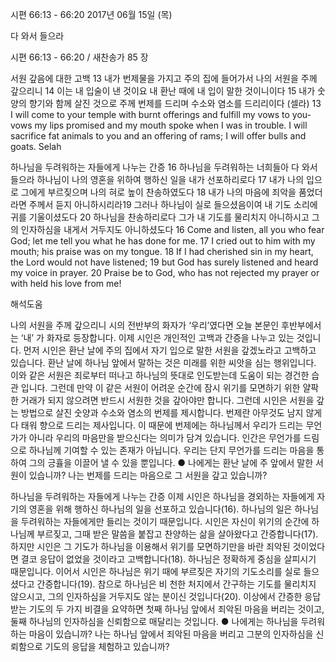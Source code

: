시편 66:13 - 66:20 
2017년 06월 15일 (목)

다 와서 들으라



시편 66:13 - 66:20 / 새찬송가 85 장


서원 갚음에 대한 고백
13 내가 번제물을 가지고 주의 집에 들어가서 나의 서원을 주께 갚으리니 14 이는 내 입술이 낸 것이요 내 환난 때에 내 입이 말한 것이니이다 15 내가 숫양의 향기와 함께 살진 것으로 주께 번제를 드리며 수소와 염소를 드리리이다 (셀라)
13 I will come to your temple with burnt offerings and fulfill my vows to you-vows my lips promised and my mouth spoke when I was in trouble. I will sacrifice fat animals to you and an offering of rams; I will offer bulls and goats. Selah

하나님을 두려워하는 자들에게 나누는 간증
16 하나님을 두려워하는 너희들아 다 와서 들으라 하나님이 나의 영혼을 위하여 행하신 일을 내가 선포하리로다 17 내가 나의 입으로 그에게 부르짖으며 나의 혀로 높이 찬송하였도다 18 내가 나의 마음에 죄악을 품었더라면 주께서 듣지 아니하시리라19 그러나 하나님이 실로 들으셨음이여 내 기도 소리에 귀를 기울이셨도다 20 하나님을 찬송하리로다 그가 내 기도를 물리치지 아니하시고 그의 인자하심을 내게서 거두지도 아니하셨도다
16 Come and listen, all you who fear God; let me tell you what he has done for me. 17 I cried out to him with my mouth; his praise was on my tongue. 18 If I had cherished sin in my heart, the Lord would not have listened; 19 but God has surely listened and heard my voice in prayer. 20 Praise be to God, who has not rejected my prayer or with held his love from me!

해석도움





나의 서원을 주께 갚으리니
시의 전반부의 화자가 ‘우리’였다면 오늘 본문인 후반부에서는 ‘내’ 가 화자로 등장합니다. 이제 시인은 개인적인 고백과 간증을 나누고 있는 것입니다. 먼저 시인은 환난 날에 주의 집에서 자기 입으로 말한 서원을 갚겠노라고 고백하고 있습니다. 환난 날에 하나님 앞에서 말하는 것은 미래를 위한 씨앗을 심는 행위입니다. 이와 같은 서원은 죄로부터 떠나고 하나님의 뜻대로 인도받는데 도움이 되는 경건한 습관
입니다. 그런데 만약 이 같은 서원이 어려운 순간에 잠시 위기를 모면하기 위한 얄팍한 거래가 되지 않으려면 반드시 서원한 것을 갚아야만 합니다. 그런데 시인은 서원을 갚는 방법으로 살진 숫양과 수소와 염소의 번제를 제시합니다. 번제란 아무것도 남지 않게 다 태워 향으로 드리는 제사입니다. 이 때문에 번제에는 하나님께서 우리가 드리는 무언가가 아니라 우리의 마음만을 받으신다는 의미가 담겨 있습니다. 인간은 무언가를 드림으로 하나님께 기여할 수 있는 존재가 아닙니다. 우리는 단지 무언가를 드리는 마음을 통하여 그의 긍휼을 이끌어 낼 수 있을 뿐입니다.
● 나에게는 환난 날에 주 앞에서 말한 서원이 있습니까? 나는 번제를 드리는 마음으로 그 서원을 갚고 있습니까?

하나님을 두려워하는 자들에게 나누는 간증
이제 시인은 하나님을 경외하는 자들에게 자기의 영혼을 위해 행하신 하나님의 일을 선포하고 있습니다(16). 하나님의 일은 하나님을 두려워하는 자들에게만 들리는 것이기 때문입니다. 시인은 자신이 위기의 순간에 하나님께 부르짖고, 그때 받은 말씀을 붙잡고 찬양하는 삶을 살아왔다고 간증합니다(17). 하지만 시인은 그 기도가 하나님을 이용해서 위기를 모면하기만을 바란 죄악된 것이었다면 결코 응답이 없었을 것이라고 고백합니다(18). 하나님은 정확하게 중심을 살피시기 때문입니다. 이어서 시인은 하나님은 위기 때에 부르짖은 자기의 기도소리를 실로 들으셨다고 간증합니다(19). 참으로 하나님은 비
천한 처지에서 간구하는 기도를 물리치지 않으시고, 그의 인자하심을 거두지도 않는 분이신 것입니다(20). 이상에서 간증한 응답 받는 기도의 두 가지 비결을 요약하면 첫째 하나님 앞에서 죄악된 마음을 버리는 것이고, 둘째 하나님의 인자하심을 신뢰함으로 매달리는 것입니다.
● 나에게는 하나님을 두려워하는 마음이 있습니까? 나는 하나님 앞에서 죄악된 마음을 버리고 그분의 인자하심을 신뢰함으로 기도의 응답을 체험하고 있습니까?